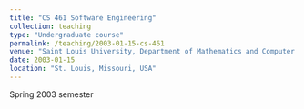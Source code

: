 ```yaml
---
title: "CS 461 Software Engineering"
collection: teaching
type: "Undergraduate course"
permalink: /teaching/2003-01-15-cs-461
venue: "Saint Louis University, Department of Mathematics and Computer Science"
date: 2003-01-15
location: "St. Louis, Missouri, USA"
---
```


Spring 2003 semester

